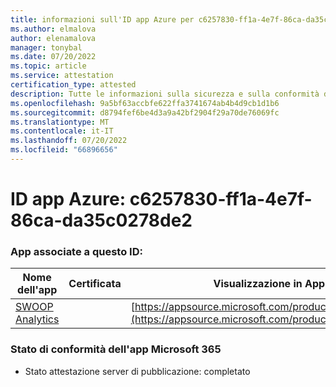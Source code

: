 ```yaml
---
title: informazioni sull'ID app Azure per c6257830-ff1a-4e7f-86ca-da35c0278de2
ms.author: elmalova
author: elenamalova
manager: tonybal
ms.date: 07/20/2022
ms.topic: article
ms.service: attestation
certification_type: attested
description: Tutte le informazioni sulla sicurezza e sulla conformità disponibili per c6257830-ff1a-4e7f-86ca-da35c0278de2.
ms.openlocfilehash: 9a5bf63accbfe622ffa3741674ab4b4d9cb1d1b6
ms.sourcegitcommit: d8794fef6be4d3a9a42bf2904f29a70de76069fc
ms.translationtype: MT
ms.contentlocale: it-IT
ms.lasthandoff: 07/20/2022
ms.locfileid: "66896656"
---
```

# <a name="azure-app-id-c6257830-ff1a-4e7f-86ca-da35c0278de2"></a>ID app Azure: c6257830-ff1a-4e7f-86ca-da35c0278de2


### <a name="apps-associated-with-this-id"></a>App associate a questo ID:
| **Nome dell'app** | **Certificata** | **Visualizzazione in AppSource** |
|--------------|---------------|-----------------------|
| [SWOOP Analytics](../forward/WA200000877.md) |  | [https://appsource.microsoft.com/product/office/WA200000877](https://appsource.microsoft.com/product/office/WA200000877) |

### <a name="microsoft-365-app-compliance-status"></a>Stato di conformità dell'app Microsoft 365
- Stato attestazione server di pubblicazione: completato
